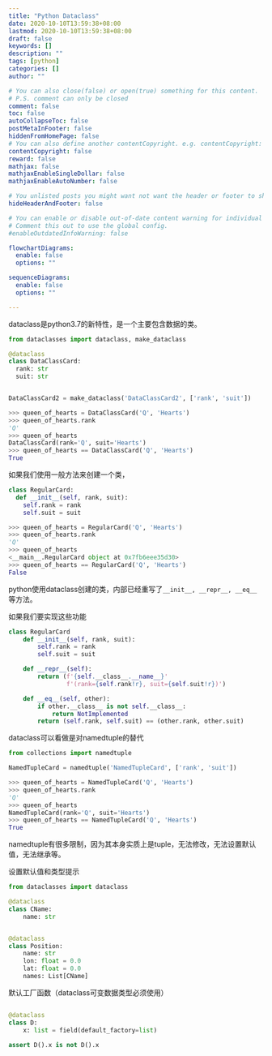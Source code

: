 ```yaml
---
title: "Python Dataclass"
date: 2020-10-10T13:59:38+08:00
lastmod: 2020-10-10T13:59:38+08:00
draft: false
keywords: []
description: ""
tags: [python]
categories: []
author: ""

# You can also close(false) or open(true) something for this content.
# P.S. comment can only be closed
comment: false
toc: false
autoCollapseToc: false
postMetaInFooter: false
hiddenFromHomePage: false
# You can also define another contentCopyright. e.g. contentCopyright: "This is another copyright."
contentCopyright: false
reward: false
mathjax: false
mathjaxEnableSingleDollar: false
mathjaxEnableAutoNumber: false

# You unlisted posts you might want not want the header or footer to show
hideHeaderAndFooter: false

# You can enable or disable out-of-date content warning for individual post.
# Comment this out to use the global config.
#enableOutdatedInfoWarning: false

flowchartDiagrams:
  enable: false
  options: ""

sequenceDiagrams: 
  enable: false
  options: ""

---
```

dataclass是python3.7的新特性，是一个主要包含数据的类。
<!--more-->

```python
from dataclasses import dataclass, make_dataclass

@dataclass
class DataClassCard:
  rank: str
  suit: str


DataClassCard2 = make_dataclass('DataClassCard2', ['rank', 'suit'])

>>> queen_of_hearts = DataClassCard('Q', 'Hearts')
>>> queen_of_hearts.rank
'Q'
>>> queen_of_hearts
DataClassCard(rank='Q', suit='Hearts')
>>> queen_of_hearts == DataClassCard('Q', 'Hearts')
True

```

如果我们使用一般方法来创建一个类，
```python
class RegularCard:
  def __init__(self, rank, suit):
    self.rank = rank
    self.suit = suit

>>> queen_of_hearts = RegularCard('Q', 'Hearts')
>>> queen_of_hearts.rank
'Q'
>>> queen_of_hearts
<__main__.RegularCard object at 0x7fb6eee35d30>
>>> queen_of_hearts == RegularCard('Q', 'Hearts')
False

```

python使用dataclass创建的类，内部已经重写了`__init__, __repr__, __eq__`等方法。


如果我们要实现这些功能

```python
class RegularCard
    def __init__(self, rank, suit):
        self.rank = rank
        self.suit = suit

    def __repr__(self):
        return (f'{self.__class__.__name__}'
                f'(rank={self.rank!r}, suit={self.suit!r})')

    def __eq__(self, other):
        if other.__class__ is not self.__class__:
            return NotImplemented
        return (self.rank, self.suit) == (other.rank, other.suit)
```

dataclass可以看做是对namedtuple的替代
```python
from collections import namedtuple

NamedTupleCard = namedtuple('NamedTupleCard', ['rank', 'suit'])

>>> queen_of_hearts = NamedTupleCard('Q', 'Hearts')
>>> queen_of_hearts.rank
'Q'
>>> queen_of_hearts
NamedTupleCard(rank='Q', suit='Hearts')
>>> queen_of_hearts == NamedTupleCard('Q', 'Hearts')
True
```

namedtuple有很多限制，因为其本身实质上是tuple，无法修改，无法设置默认值，无法继承等。


设置默认值和类型提示
```python
from dataclasses import dataclass

@dataclass
class CName:
    name: str


@dataclass
class Position:
    name: str
    lon: float = 0.0
    lat: float = 0.0
    names: List[CName]
```

默认工厂函数（dataclass可变数据类型必须使用）

```python

@dataclass
class D:
    x: list = field(default_factory=list)

assert D().x is not D().x
```